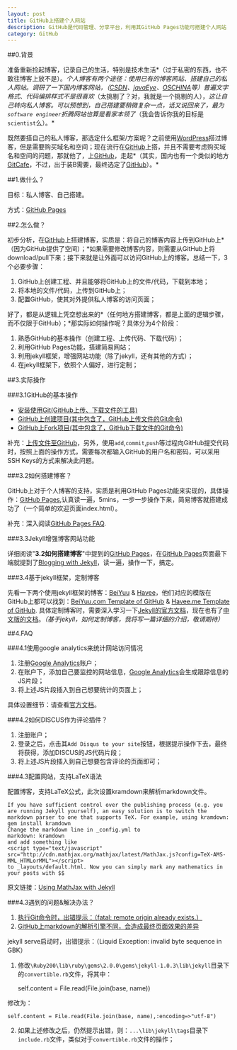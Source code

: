 ```yaml
---
layout: post
title: GitHub上搭建个人网站
description: GitHub是代码管理、分享平台，利用其GitHub Pages功能可搭建个人网站
category: GitHub
---
```


##0.背景

准备重新捡起博客，记录自己的生活，特别是技术生活*（过于私密的东西，也不敢往博客上放不是）。*个人博客有两个途径：使用已有的博客网站、搭建自己的私人网站。调研了一下国内博客网站，（[CSDN]、[javaEye]、[OSCHINA]等）普遍文字格式、代码编排样式不是很喜欢*（太挑剔了？对，我就是一个挑剔的人），*这让自己转向私人博客。可以预想到，自己搭建要稍微复杂一点，话又说回来了，最为`software engineer`折腾网站也算是看家本领了*（我会告诉你我的目标是`scientist`么）。*

既然要搭自己的私人博客，那选定什么框架/方案呢？之前使用[WordPress]搭过博客，但是需要购买域名和空间；现在流行在[GitHub]上搭，并且不需要考虑购买域名和空间的问题，那就他了，上[GitHub]，走起*（其实，国内也有一个类似的地方[GitCafe]，不过，出于装B需要，最终选定了[GitHub]）。*

##1.做什么？

目标：私人博客、自己搭建。

方式：[GitHub Pages]

##2.怎么做？

初步分析，在[GitHub]上搭建博客，实质是：将自己的博客内容上传到GitHub上*（因为GitHub提供了空间）；*如果需要修改博客内容，则需要从GitHub上将download/pull下来；接下来就是让外面可以访问GitHub上的博客。总结一下，3个必要步骤：

1. GitHub上创建工程、并且能够将GitHub上的文件/代码，下载到本地；
2. 将本地的文件/代码，上传到GitHub上；
3. 配置GitHub，使其对外提供私人博客的访问页面；

好了，都是从逻辑上凭空想出来的*（任何地方搭建博客，都是上面的逻辑步骤，而不仅限于GitHub）；*那实际如何操作呢？具体分为4个阶段：

1. 熟悉GitHub的基本操作（创建工程、上传代码、下载代码）；
2. 利用GitHub Pages功能，搭建简易网站；
3. 利用jekyll框架，增强网站功能（除了jekyll，还有其他的方式）；
4. 在jekyll框架下，依照个人偏好，进行定制；

##3.实际操作

###3.1GitHub的基本操作

* [安装使用Git(GitHub上传、下载文件的工具)](https://help.github.com/articles/set-up-git)
* [GitHub上创建项目(其中包含了，GitHub上传文件的Git命令)](https://help.github.com/articles/create-a-repo)
* [GitHub上Fork项目(其中包含了，GitHub下载文件的Git命令)](https://help.github.com/articles/fork-a-repo)

补充：[上传文件至GitHub](https://help.github.com/articles/adding-an-existing-project-to-github-using-the-command-line)，另外，使用`add`,`commit`,`push`等过程向GitHub提交代码时，按照上面的操作方式，需要每次都输入GitHub的用户名和密码，可以采用SSH Keys的方式来解决此问题。

###3.2如何搭建博客？

GitHub上对于个人博客的支持，实质是利用GitHub Pages功能来实现的，具体操作：[GitHub Pages](https://pages.github.com/),认真读一遍，5mins，一步一步操作下来，简易博客就搭建成功了（一个简单的欢迎页面index.html）。

补充：深入阅读[GitHub Pages FAQ](https://help.github.com/categories/20/articles).

###3.3Jekyll增强博客网站功能

详细阅读"__3.2如何搭建博客__"中提到的[GitHub Pages](https://pages.github.com/)，在[GitHub Pages](https://pages.github.com/)页面最下端就提到了[Blogging with Jekyll](http://jekyllrb.com/docs/quickstart/)，读一遍，操作一下，搞定。

###3.4基于jekyll框架，定制博客

先看一下两个使用jekyll框架的博客：[BeiYuu](http://beiyuu.com/) & [Havee](http://havee.me/)，他们对应的模版在GitHub上都可以找到：[BeiYuu.com Template of GitHub](https://github.com/beiyuu/beiyuu.github.com) & [Havee.me Template of GitHub](https://github.com/Ihavee/ihavee.github.io). 具体定制博客时，需要深入学习一下[Jekyll的官方文档][jekyll]，现在也有了[中文版的文档][jekyllcn]。*（基于jekyll，如何定制博客，我将写一篇详细的介绍，敬请期待）*

##4.FAQ

###4.1使用google analytics来统计网站访问情况

1. 注册[Google Analytics]账户；
2. 在账户下，添加自己要监控的网站信息，[Google Analytics]会生成跟踪信息的JS片段；
3. 将上述JS片段插入到自己想要统计的页面上；

具体设置细节：请查看[官方文档](http://www.google.com/intl/zh-CN_ALL/analytics/learn/index.html)。

###4.2如何DISCUS作为评论插件？

1. 注册账户；
2. 登录之后，点击其`Add Disqus to your site`按钮，根据提示操作下去，最终将获得，添加DISCUS的JS代码片段；
3. 将上述JS片段插入到自己想要包含评论的页面即可；


###4.3配置网站，支持LaTeX语法

配置博客，支持LaTeX公式，此次设置kramdown来解析markdown文件。

~~~
If you have sufficient control over the publishing process (e.g. you are running Jekyll yourself), an easy solution is to switch the markdown parser to one that supports TeX. For example, using kramdown:
gem install kramdown
Change the markdown line in _config.yml to
markdown: kramdown
and add something like
<script type="text/javascript" src="http://cdn.mathjax.org/mathjax/latest/MathJax.js?config=TeX-AMS-MML_HTMLorMML"></script>
to _layouts/default.html. Now you can simply mark any mathematics in your posts with $$
~~~

原文链接：[Using MathJax with Jekyll](http://stackoverflow.com/questions/10987992/using-mathjax-with-jekyll)


###4.3遇到的问题&解决办法？

1. [执行Git命令时，出错提示：（fatal: remote origin already exists.）](http://blog.csdn.net/dengjianqiang2011/article/details/9260435)
2. [GitHub上markdown的解析引擎不同，会造成最终页面效果的差异](https://help.github.com/articles/migrating-your-pages-site-from-maruku)

jekyll serve启动时，出错提示：（Liquid Exception: invalid byte sequence in GBK）

1. 修改`\Ruby200\lib\ruby\gems\2.0.0\gems\jekyll-1.0.3\lib\jekyll`目录下的`convertible.rb`文件，将其中：

	self.content = File.read(File.join(base, name))
	
修改为：

	self.content = File.read(File.join(base, name),:encoding=>"utf-8")

2. 	如果上述修改之后，仍然提示出错，则：`...\lib\jekyll\tags`目录下`include.rb`文件，类似对于`convertible.rb`文件的操作；


[CSDN]:		http://www.csdn.net/		"CSDN"
[javaEye]:	http://www.iteye.com/		"javaEye(现在更名为ITeye)"
[OSCHINA]:	http://www.oschina.net/		"OSCHINA"
[NingG]:    http://ningg.github.com		"NingG"
[WordPress]: https://wordpress.org/ 	"WordPress"
[GitHub]:	https://github.com/about	"GitHub"
[GitCafe]:	https://gitcafe.com/		"GitCafe"
[GitHub Pages]: https://pages.github.com/ 
[jekyll]:	http://jekyllrb.com/ 
[jekyllcn]:	http://jekyllcn.com/ 
[Google Analytics]: http://www.google.com/analytics/ 
[DISQUS]:	http://disqus.com/







